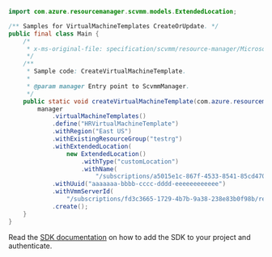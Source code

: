 ```java
import com.azure.resourcemanager.scvmm.models.ExtendedLocation;

/** Samples for VirtualMachineTemplates CreateOrUpdate. */
public final class Main {
    /*
     * x-ms-original-file: specification/scvmm/resource-manager/Microsoft.ScVmm/preview/2020-06-05-preview/examples/CreateVirtualMachineTemplate.json
     */
    /**
     * Sample code: CreateVirtualMachineTemplate.
     *
     * @param manager Entry point to ScvmmManager.
     */
    public static void createVirtualMachineTemplate(com.azure.resourcemanager.scvmm.ScvmmManager manager) {
        manager
            .virtualMachineTemplates()
            .define("HRVirtualMachineTemplate")
            .withRegion("East US")
            .withExistingResourceGroup("testrg")
            .withExtendedLocation(
                new ExtendedLocation()
                    .withType("customLocation")
                    .withName(
                        "/subscriptions/a5015e1c-867f-4533-8541-85cd470d0cfb/resourceGroups/demoRG/providers/Microsoft.Arc/customLocations/contoso"))
            .withUuid("aaaaaaa-bbbb-cccc-dddd-eeeeeeeeeeee")
            .withVmmServerId(
                "/subscriptions/fd3c3665-1729-4b7b-9a38-238e83b0f98b/resourceGroups/testrg/providers/Microsoft.SCVMM/VMMServers/ContosoVMMServer")
            .create();
    }
}
```

Read the [SDK documentation](https://github.com/Azure/azure-sdk-for-java/blob/azure-resourcemanager-scvmm_1.0.0-beta.1/sdk/scvmm/azure-resourcemanager-scvmm/README.md) on how to add the SDK to your project and authenticate.
